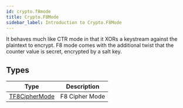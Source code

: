 ```yaml
---
id: crypto.f8mode
title: Crypto.F8Mode
sidebar_label: Introduction to Crypto.F8Mode
---
```



It behaves much like CTR mode in that it XORs a keystream against the plaintext to encrypt.
F8 mode comes with the additional twist that the counter value is secret, encrypted by a salt key.


## Types
| Type | Description |
|---|---|
| [TF8CipherMode](../../crypto/crypto.f8mode/tf8ciphermode) | F8 Cipher Mode |

